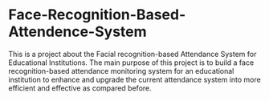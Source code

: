 # Face-Recognition-Based-Attendence-System
This is a project about the Facial recognition-based Attendance System for Educational Institutions. The main purpose of this project is to build a face recognition-based attendance monitoring system for an educational institution to enhance and upgrade the current attendance system into more efficient and effective as compared before.
